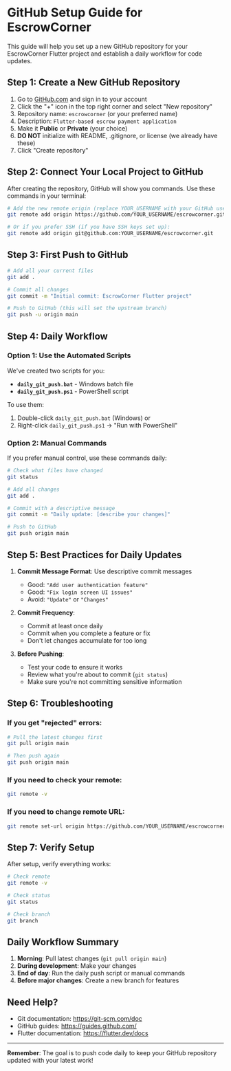 # GitHub Setup Guide for EscrowCorner

This guide will help you set up a new GitHub repository for your EscrowCorner Flutter project and establish a daily workflow for code updates.

## Step 1: Create a New GitHub Repository

1. Go to [GitHub.com](https://github.com) and sign in to your account
2. Click the "+" icon in the top right corner and select "New repository"
3. Repository name: `escrowcorner` (or your preferred name)
4. Description: `Flutter-based escrow payment application`
5. Make it **Public** or **Private** (your choice)
6. **DO NOT** initialize with README, .gitignore, or license (we already have these)
7. Click "Create repository"

## Step 2: Connect Your Local Project to GitHub

After creating the repository, GitHub will show you commands. Use these commands in your terminal:

```bash
# Add the new remote origin (replace YOUR_USERNAME with your GitHub username)
git remote add origin https://github.com/YOUR_USERNAME/escrowcorner.git

# Or if you prefer SSH (if you have SSH keys set up):
git remote add origin git@github.com:YOUR_USERNAME/escrowcorner.git
```

## Step 3: First Push to GitHub

```bash
# Add all your current files
git add .

# Commit all changes
git commit -m "Initial commit: EscrowCorner Flutter project"

# Push to GitHub (this will set the upstream branch)
git push -u origin main
```

## Step 4: Daily Workflow

### Option 1: Use the Automated Scripts

We've created two scripts for you:

- **`daily_git_push.bat`** - Windows batch file
- **`daily_git_push.ps1`** - PowerShell script

To use them:
1. Double-click `daily_git_push.bat` (Windows) or
2. Right-click `daily_git_push.ps1` → "Run with PowerShell"

### Option 2: Manual Commands

If you prefer manual control, use these commands daily:

```bash
# Check what files have changed
git status

# Add all changes
git add .

# Commit with a descriptive message
git commit -m "Daily update: [describe your changes]"

# Push to GitHub
git push origin main
```

## Step 5: Best Practices for Daily Updates

1. **Commit Message Format**: Use descriptive commit messages
   - Good: `"Add user authentication feature"`
   - Good: `"Fix login screen UI issues"`
   - Avoid: `"Update"` or `"Changes"`

2. **Commit Frequency**: 
   - Commit at least once daily
   - Commit when you complete a feature or fix
   - Don't let changes accumulate for too long

3. **Before Pushing**:
   - Test your code to ensure it works
   - Review what you're about to commit (`git status`)
   - Make sure you're not committing sensitive information

## Step 6: Troubleshooting

### If you get "rejected" errors:
```bash
# Pull the latest changes first
git pull origin main

# Then push again
git push origin main
```

### If you need to check your remote:
```bash
git remote -v
```

### If you need to change remote URL:
```bash
git remote set-url origin https://github.com/YOUR_USERNAME/escrowcorner.git
```

## Step 7: Verify Setup

After setup, verify everything works:

```bash
# Check remote
git remote -v

# Check status
git status

# Check branch
git branch
```

## Daily Workflow Summary

1. **Morning**: Pull latest changes (`git pull origin main`)
2. **During development**: Make your changes
3. **End of day**: Run the daily push script or manual commands
4. **Before major changes**: Create a new branch for features

## Need Help?

- Git documentation: https://git-scm.com/doc
- GitHub guides: https://guides.github.com/
- Flutter documentation: https://flutter.dev/docs

---

**Remember**: The goal is to push code daily to keep your GitHub repository updated with your latest work!
